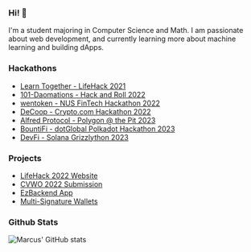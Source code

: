### Hi! 👋
I'm a student majoring in Computer Science and Math. I am passionate about web development, and currently learning more about machine learning and building dApps.

### Hackathons
- [Learn Together - LifeHack 2021](https://github.com/mazx4960/learntogether)
- [101-Daomations - Hack and Roll 2022](https://github.com/tanyonghe/101-DAOmatians)
- [wentoken - NUS FinTech Hackathon 2022](https://github.com/marcuspang/wentoken)
- [DeCoop - Crypto.com Hackathon 2022](https://github.com/marcuspang/decoop)
- [Alfred Protocol - Polygon @ the Pit 2023](https://github.com/Alfred-Protocol)
- [BountiFi - dotGlobal Polkadot Hackathon 2023](https://github.com/polkadot-bountifi)
- [DevFi - Solana Grizzlython 2023](https://github.com/solana-devfi)

### Projects
- [LifeHack 2022 Website](https://github.com/marcuspang/lifehack-2022-website)
- [CVWO 2022 Submission](https://github.com/marcuspang/cvwo)
- [EzBackend App](https://github.com/marcuspang/ezbackend-app)
- [Multi-Signature Wallets](https://github.com/NUS-Fintech-Society/BC_multisig)

### Github Stats
![Marcus' GitHub stats](https://github-readme-stats.vercel.app/api?username=marcuspang&count_private=true&theme=dracula)
<!-- [![Top Langs](https://github-readme-stats.vercel.app/api/top-langs/?username=marcuspang)](https://github.com/anuraghazra/github-readme-stats) -->
